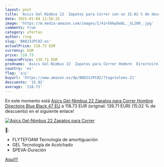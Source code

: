 ```yaml
---
layout: post
title: 'Asics Gel-Nimbus 22  Zapatos para Correr con un 15.02 % de descuento'
date: 2021-01-04 11:56:32
image: 'https://m.media-amazon.com/images/I/41+56kpOwDL._SL200_.jpg'
comments: true
category: ofertas
author: ring
slug: 'B0823JPC8Z-es'
actualPrice: 118.73 EUR
currency: EUR
price: 118.73
comparePrice: 139.71 EUR
prodname: 'Asics Gel-Nimbus 22  Zapatos para Correr Hombre  Directoire Blue Black  47 EU'
country: 'es'
flag: '🇪🇸'
buyurl: 'https://www.amazon.es/dp/B0823JPC8Z/?tag=tolees-21'
descuento: '15.02'
average: '118.73'
---
```


En este momento está [Asics Gel-Nimbus 22  Zapatos para Correr Hombre  Directoire Blue Black  47 EU](https://www.amazon.es/dp/B0823JPC8Z/?tag=tolees-21) a 118.73 EUR (original: 139.71 EUR) (15.02 %  de descuento) en el siguiente enlace!

[![Asics Gel-Nimbus 22  Zapatos para Correr](https://m.media-amazon.com/images/I/41+56kpOwDL._SL200_.jpg)](https://www.amazon.es/dp/B0823JPC8Z/?tag=tolees-21)

🔎:

- FLYTEFOAM Tecnología de amortiguación
- GEL Tecnología de Acolchado
- SPEVA-Duración

[Aquí!!!](https://www.amazon.es/dp/B0823JPC8Z/?tag=tolees-21)
